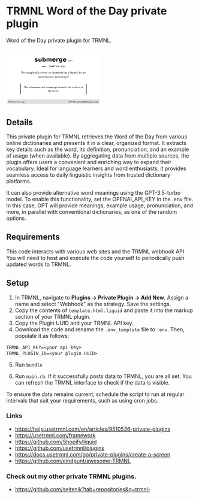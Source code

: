 # TRMNL Word of the Day private plugin

Word of the Day private plugin for TRMNL.

<img src="assets/word-of-the-day-plugin-trmnl.bmp" alt="screenshot" width="50%"/>

## Details
This private plugin for TRMNL retrieves the Word of the Day from various online dictionaries 
and presents it in a clear, organized format. It extracts key details such as the word, 
its definition, pronunciation, and an example of usage (when available). 
By aggregating data from multiple sources, the plugin offers users a convenient 
and enriching way to expand their vocabulary. Ideal for language learners and word enthusiasts, 
it provides seamless access to daily linguistic insights from trusted dictionary platforms.

It can also provide alternative word meanings using the GPT-3.5-turbo model. 
To enable this functionality, set the OPENAI_API_KEY in the .env file.
In this case, GPT will provide meanings, example usage, pronunciation, and more, 
in parallel with conventional dictionaries, as one of the random options.

## Requirements
This code interacts with various web sites and the TRMNL webhook API. You will need to host and execute 
the code yourself to periodically push updated words to TRMNL.

## Setup
1. In TRMNL, navigate to **Plugins -> Private Plugin -> Add New**. Assign a name and select "Webhook" as the strategy. Save the settings.
2. Copy the contents of ``template.html.liquid`` and paste it into the markup section of your TRMNL plugin.
3. Copy the Plugin UUID and your TRMNL API key.
4. Download the code and rename the ``.env_template`` file to ``.env``. Then, populate it as follows:
```
TRMNL_API_KEY=<your api key>
TRMNL_PLUGIN_ID=<your plugin UUID>
```

5. Run ``bundle``

6. Run ``main.rb``. If it successfully posts data to TRMNL, you are all set. You can refresh the TRMNL interface to check if the data is visible.

To ensure the data remains current, schedule the script to run at regular intervals that suit your requirements, such as using cron jobs.

### Links

- https://help.usetrmnl.com/en/articles/9510536-private-plugins
- https://usetrmnl.com/framework
- https://github.com/Shopify/liquid
- https://github.com/usetrmnl/plugins
- https://docs.usetrmnl.com/go/private-plugins/create-a-screen
- https://github.com/eindpunt/awesome-TRMNL

### Check out my other private TRMNL plugins.
- https://github.com/sejtenik?tab=repositories&q=trmnl-